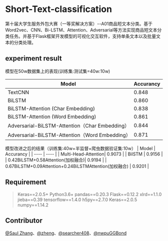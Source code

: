 # Short-Text-classification
第十届大学生服务外包大赛（一等奖解决方案）--A01商品短文本分类。基于Word2vec、CNN、Bi-LSTM、Attention、Adversarial等方法实现商品短文本分类任务。并基于Flask框架开发模型的可视化交互软件，支持单条文本以及批量文本的分类处理。

## experiment result
模型在50w数据集上的表现(训练集:测试集=40w:10w)

|  Model   | Accurancy  |
|  ----  | ----  |
| TextCNN  | 0.848 |
| BiLSTM  | 0.860 |
| BiLSTM-Attention (Char Embedding)| 0.838 |
| BiLSTM-Attention (Word Embedding)  | 0.861 |
|  Adversarial-BiLSTM-Attention（Char Embedding）| 0.844|
|  Adversarial-BiLSTM-Attention（Word Embedding）| 0.871 |

模型改进之后的结果（训练集:40w+半监督+爬虫数据验证集:10w）
|  Model   | Accurancy  |
|  ----  | ----  |
|  Multi-Head-Attention|   0.9073 |
|   BilSTM   |  0.9156  |
|   0.42BiLSTM+0.58Attention(加权融合)|   0.9194 |
|   0.67BiLSTM+0.09Attention+0.24BiLSTMAttention(加权融合)   |  0.9201  |

## Requirement
> Keras==2.0.5+
Python3.6+
>pandas==0.20.3
Flask==0.12.2
xlrd==1.1.0
jieba==0.39
tensorflow==1.4.0
h5py==2.7.0
Keras==2.0.5
numpy==1.14.2

## Contributor
[@Saul Zhang](https://github.com/SaulZhang)、[@zheng](https://github.com/1029127253)、[@searcher408](https://github.com/Searcher408)、[@nwpuGGBond](https://github.com/nwpu2016303311)
